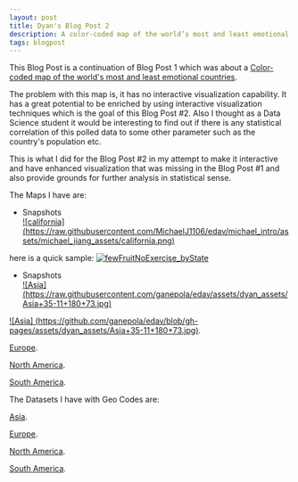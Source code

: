 ```yaml
---
layout: post
title: Dyan's Blog Post 2
description: A color-coded map of the world’s most and least emotional countries - Revisited 
tags: blogpost
---
```


This Blog Post is a continuation of Blog Post 1 which was about a [Color-coded map of the world's most and least emotional countries](http://www.washingtonpost.com/blogs/worldviews/wp/2012/11/28/a-color-coded-map-of-the-worlds-most-and-least-emotional-countries/).

The problem with this map is, it has no interactive visualization capability. It has a great potential to be enriched by using interactive visualization techniques which is the goal of this Blog Post #2. Also I thought as a Data Science student it would be interesting to find out if there is any statistical correlation of this polled data to some other parameter such as the country's population etc.  


This is what I did for the Blog Post #2 in my attempt to make it interactive and have enhanced visualization that was missing in the Blog Post #1 and also provide grounds for further analysis in statistical sense.


The Maps I have are:

* Snapshots <br>
[![california] (https://raw.githubusercontent.com/MichaelJ1106/edav/michael_intro/assets/michael_jiang_assets/california.png)](https://raw.githubusercontent.com/MichaelJ1106/edav/michael_intro/assets/michael_jiang_assets/california.png) <br>

here is a quick sample:
[![fewFruitNoExercise_byState](http://Gabya06.github.io/edav/assets/gaby_assets/fewFruitNoExercise_byState.png)](http://Gabya06.github.io/edav/assets/gaby_assets/fewFruitNoExercise_byState.png)

* Snapshots <br>
[![Asia] (https://raw.githubusercontent.com/ganepola/edav/assets/dyan_assets/Asia+35-11+180+73.jpg)](https://raw.githubusercontent.com/ganepola/edav/assets/dyan_assets/Asia+35-11+180+73.jpg) <br>

[![Asia] (https://github.com/ganepola/edav/blob/gh-pages/assets/dyan_assets/Asia+35-11+180+73.jpg)](https://github.com/ganepola/edav/blob/gh-pages/assets/dyan_assets/Asia+35-11+180+73.jpg).

[Europe](https://github.com/ganepola/edav/blob/gh-pages/assets/dyan_assets/Europe-27.16+37.5+46+78.5.jpg).

[North America](https://github.com/ganepola/edav/blob/gh-pages/assets/dyan_assets/NorthAmerica-179.5+10.7-49.9+87.9.jpg).

[South America](https://github.com/ganepola/edav/blob/gh-pages/assets/dyan_assets/southamerica-87.3-54.5-31.55+14.jpg).

The Datasets I have with Geo Codes are:

[Asia](https://github.com/ganepola/edav/blob/gh-pages/assets/dyan_assets/Asia-City,Country-English.txt).

[Europe](https://github.com/ganepola/edav/blob/gh-pages/assets/dyan_assets/Europe-City,Country-English.txt).

[North America](https://github.com/ganepola/edav/blob/gh-pages/assets/dyan_assets/NA-City,ST-English.txt).

[South America](https://github.com/ganepola/edav/blob/gh-pages/assets/dyan_assets/SA-City,Country-English.txt).